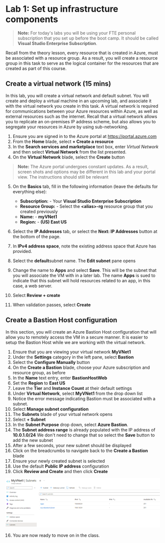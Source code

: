 # Lab 1: Set up infrastructure components

> __Note:__
> For today's labs you will be using your FTE personal subscription that you set up before the boot camp. It should be called **Visual Studio Enterprise Subscription**.

Recall from the theory lesson, every resource that is created in Azure, must be associated with a resource group. As a result, you will create a resource group in this task to serve as the logical container for the resources that are created as part of this course.

## Create a virtual network (15 mins)

In this lab, you will create a virtual network and default subnet. You will create and deploy a virtual machine in an upcoming lab, and associate it with the virtual network you create in this task. A virtual network is required for communications between your Azure resources within Azure, as well as external resources such as the internet. Recall that a virtual network allows you to replicate an on-premises IP address scheme, but also allows you to segregate your resources in Azure by using sub-networking.

1. Ensure you are signed in to the Azure portal at <a href="https://portal.azure.com" target="_blank"><span style="color: #0066cc;" color="#0066cc">https://portal.azure.com</span></a>
1. From the **Home** blade, select **+ Create a resource**
1. In the **Search services and marketplace** text box, enter *Virtual Network* and then select **Virtual Network** from the list presented.
1. On the **Virtual Network** blade, select the **Create** button

> __Note:__
> The Azure portal undergoes constant updates. As a result, screen shots and options may be different in this lab and your portal view. The instructions should still be relevant

5. On the **Basics** tab, fill in the following information (leave the defaults for everything else):

    - **Subscription:** - Your **Visual Studio Enterprise Subscription**
    - **Resource Group:** - Select the **&lt;alias&gt;-rg** resource group that you created previously
    - **Name:** - **myVNet1**
    - **Region:** - **(US) East US**

1. Select the **IP Addresses** tab, or select the **Next: IP Addresses** button at the bottom of the page.
1. In **IPv4 address space**, note the existing address space that Azure has provided.
1. Select the **default**subnet name. The **Edit subnet** pane opens
1. Change the name to **Apps** and select **Save**. This will be the subnet that you will associate the VM with in a later lab. The name **Apps** is sued to indicate that this subnet will hold resources related to an app, in this case, a web server.
1. Select **Review + create**
1. When validation passes, select **Create**

## Create a Bastion Host configuration

In this section, you will create an Azure Bastion Host configuration that will allow you to remotely access the VM in a secure manner.  It is easier to setup the Bastion Host while we are working with the virtual network.

1. Ensure that you are viewing your virtual network **MyVNet1**
1. Under the **Settings** category in the left pane, select **Bastion**
1. Select the **Configure Manually** button
1. On the **Create a Bastion** blade, choose your Azure subscription and resource group, as before
1. In the **Name** text entry, enter **BastionHostWeb**
1. Set the **Region** to **East US**
1. Leave the **Tier** and **Instance Count** at their default settings
1. Under **Virtual Network**, select **MyVNet1** from the drop down list
1. Notice the error message indicating Bastion must be associated with a subnet.
1. Select **Manage subnet configuration**
1. The **Subnets** blade of your virtual network opens
1. Select **+ Subnet**
1. In the **Subnet Purpose** drop down, select **Azure Bastion**.
1. The **Subnet address range** is already populated with the IP address of **10.0.1.0/24** We don't need to change that so select the **Save** button to add the new subnet
1. After a few seconds, your new subnet should be displayed
1. Click on the breadcrumbs to navigate back to the **Create a Bastion** blade
1. Ensure your newly created subnet is selected
1. Use the default **Public IP address** configuration 
1. Click **Review and Create** and then click **Create**

![Default virtual network address space and subnet](img/vnet-address-space.png)

16. You are now ready to move on in the class.
